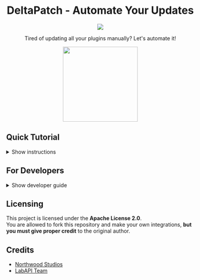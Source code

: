 # <div align="center">DeltaPatch - Automate Your Updates</div>
<div align="center">
<a href="https://github.com/northwood-studios/LabAPI"><img src="https://image2url.com/images/1759563390122-d4824ef5-f596-4c20-9063-2c606a16971c.png"></a>

Tired of updating all your plugins manually? Let's automate it!

<img src="https://image2url.com/images/1759611430674-abc9ea56-8150-475c-a673-24db66c2b634.png" style="width:200px; height:200px;"> 
</div>

## Quick Tutorial
<details>
  <summary>Show instructions</summary>

### How to Install

1. Download the latest release file named **`DeltaPatch.dll`**.  
2. Copy the file to: `.config/SCP Secret Laboratory/LabAPI/config/{port}`.

⚠️ This step is important — DeltaPatch is **not ready for global installation** yet.

3. Restart your server. After the reboot, a configuration file will be created at: `.config/SCP Secret Laboratory/LabAPI/config/{port}/DeltaPatch/config.yml`
4. You can customize how often DeltaPatch checks for updates and when the server should reboot to apply changes.  
5. That’s it!  
All plugins that include this badge:  
<a href="https://github.com/KenleyundLeon/DeltaPatch"><img src="https://image2url.com/images/1759565889245-ff2e02c2-1f19-4f72-bc06-43a3b77fb4bd.png" width="200" height="60"></a>  
will be **automatically updated** to their latest release version.

### How to Add Private Repositories

1. Go to [GitHub Personal Access Tokens](https://github.com/settings/personal-access-tokens).  
2. Generate a **new token**.  
3. Give the token a name and select the **repositories** you want to access.  
4. Under permissions, enable **Contents** and **Metadata**.  
5. Generate the token and **copy** it.  
6. Paste it into the `github_api_key` field located at: `.config/SCP Secret Laboratory/LabAPI/plugins/{port}/DeltaPatch/config.yml`
7. Restart your server — your plugins will now **automatically update** to the latest release.
</details>
  
## For Developers
<details>
  <summary>Show developer guide</summary>

### Adding Compatibility
- Adding DeltaPatch compatibility is easy.  
- Create a new public string value in your main file where the `Plugin` interface is used:  
  public string githubRepo = "CHANGE THIS TO YOUR GITHUB REPOSITORY";  
- Example image:  
  <img src="https://image2url.com/images/1759612903745-72d179ea-0dc5-4a45-93fd-efa463b5f760.png">

### Compatibility Badge
```html
<a href="https://github.com/KenleyundLeon/DeltaPatch"><img src="https://image2url.com/images/1759565889245-ff2e02c2-1f19-4f72-bc06-43a3b77fb4bd.png"></a>
```
⚠️ **USE ONLY IF YOUR PLUGIN IS COMPATIBLE!** ⚠️
</details>

## Licensing
This project is licensed under the **Apache License 2.0**.  
You are allowed to fork this repository and make your own integrations, **but you must give proper credit** to the original author.

## Credits
- [Northwood Studios](https://github.com/northwood-studios)  
- [LabAPI Team](https://github.com/northwood-studios/LabAPI)
